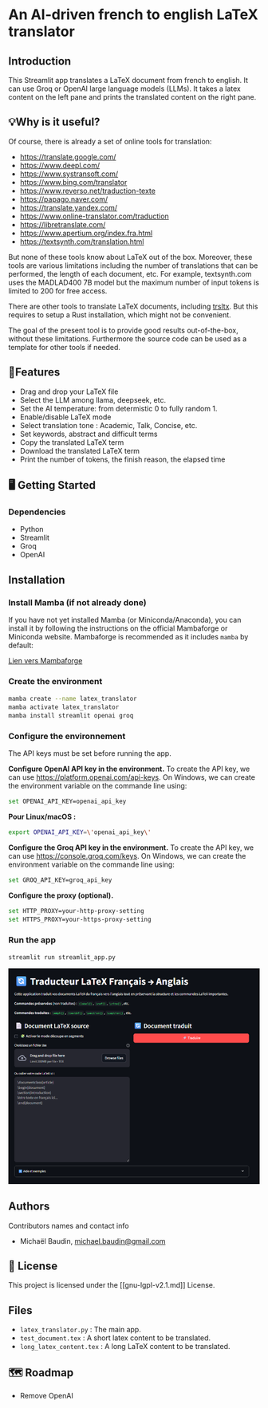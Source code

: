 # An AI-driven french to english LaTeX translator

## Introduction
This Streamlit app translates a LaTeX document from french to english. It can use Groq or OpenAI large language models (LLMs). It takes a latex content on the left pane and prints the translated content on the right pane.

## 💡Why is it useful?
Of course, there is already a set of online tools for translation:
- https://translate.google.com/
- https://www.deepl.com/
- https://www.systransoft.com/
- https://www.bing.com/translator
- https://www.reverso.net/traduction-texte
- https://papago.naver.com/
- https://translate.yandex.com/
- https://www.online-translator.com/traduction
- https://libretranslate.com/
- https://www.apertium.org/index.fra.html
- https://textsynth.com/translation.html

But none of these tools know about LaTeX out of the box. Moreover, these tools are various limitations including the number of translations that can be performed, the length of each document, etc. For example, textsynth.com uses the MADLAD400 7B model but the maximum number of input tokens is limited to 200 for free access.

There are other tools to translate LaTeX documents, including [trsltx](https://github.com/phelluy/trsltx). But this requires to setup a Rust installation, which might not be convenient.

The goal of the present tool is to provide good results out-of-the-box, without these limitations. Furthermore the source code can be used as a template for other tools if needed.

## 🌟Features

- Drag and drop your LaTeX file
- Select the LLM among llama, deepseek, etc.
- Set the AI temperature: from determistic 0 to fully random 1.
- Enable/disable LaTeX mode
- Select translation tone : Academic, Talk, Concise, etc.
- Set keywords, abstract and difficult terms
- Copy the translated LaTeX term
- Download the translated LaTeX term
- Print the number of tokens, the finish reason, the elapsed time

## 🖥️ Getting Started
### Dependencies
* Python
* Streamlit
* Groq
* OpenAI

## Installation
### Install Mamba (if not already done)
If you have not yet installed Mamba (or Miniconda/Anaconda), you can install it by following the instructions on the official Mambaforge or Miniconda website. Mambaforge is recommended as it includes `mamba` by default:

[Lien vers Mambaforge](https://github.com/conda-forge/miniforge#mambaforge)

### Create the environment
```bash
mamba create --name latex_translator
mamba activate latex_translator
mamba install streamlit openai groq
```

### Configure the environnement
The API keys must be set before running the app.

**Configure OpenAI API key in the environment.** To create the API key, we can use https://platform.openai.com/api-keys.
On Windows, we can create the environment variable on the commande line using:
```bash
set OPENAI_API_KEY=openai_api_key
```

**Pour Linux/macOS :**
```bash
export OPENAI_API_KEY=\'openai_api_key\'
```

**Configure the Groq API key in the environment.** To create the API key, we can use https://console.groq.com/keys.
On Windows, we can create the environment variable on the commande line using:
```bash
set GROQ_API_KEY=groq_api_key
```

**Configure the proxy (optional).**
```bash
set HTTP_PROXY=your-http-proxy-setting
set HTTPS_PROXY=your-https-proxy-setting
```

### Run the app
```bash
streamlit run streamlit_app.py
```

![](app_main_view.png)


## Authors
Contributors names and contact info
- Michaël Baudin, michael.baudin@gmail.com

## 📜 License
This project is licensed under the [[gnu-lgpl-v2.1.md]] License.

## Files
- `latex_translator.py` : The main app.
- `test_document.tex` : A short latex content to be translated.
- `long_latex_content.tex` : A long LaTeX content to be translated.

## 🗺️ Roadmap
- Remove OpenAI
